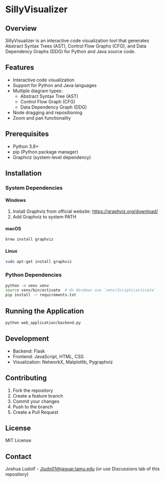 # SillyVisualizer

## Overview
SillyVisualizer is an interactive code visualization tool that generates Abstract Syntax Trees (AST), Control Flow Graphs (CFG), and Data Dependency Graphs (DDG) for Python and Java source code.

## Features
- Interactive code visualization
- Support for Python and Java languages
- Multiple diagram types:
  * Abstract Syntax Tree (AST)
  * Control Flow Graph (CFG)
  * Data Dependency Graph (DDG)
- Node dragging and repositioning
- Zoom and pan functionality

## Prerequisites
- Python 3.8+
- pip (Python package manager)
- Graphviz (system-level dependency)

## Installation

### System Dependencies
#### Windows
1. Install Graphviz from official website: https://graphviz.org/download/
2. Add Graphviz to system PATH

#### macOS
```bash
brew install graphviz
```

#### Linux
```bash
sudo apt-get install graphviz
```

### Python Dependencies
```bash
python -m venv venv
source venv/bin/activate  # On Windows use `venv\Scripts\activate`
pip install -r requirements.txt
```

## Running the Application
```bash
python web_application/backend.py
```

## Development
- Backend: Flask
- Frontend: JavaScript, HTML, CSS
- Visualization: NetworkX, Matplotlib, Pygraphviz

## Contributing
1. Fork the repository
2. Create a feature branch
3. Commit your changes
4. Push to the branch
5. Create a Pull Request

## License
MIT License

## Contact
Joshua Ludolf - Jludo01@jaguar.tamu.edu (or use Discussions tab of this repository)
